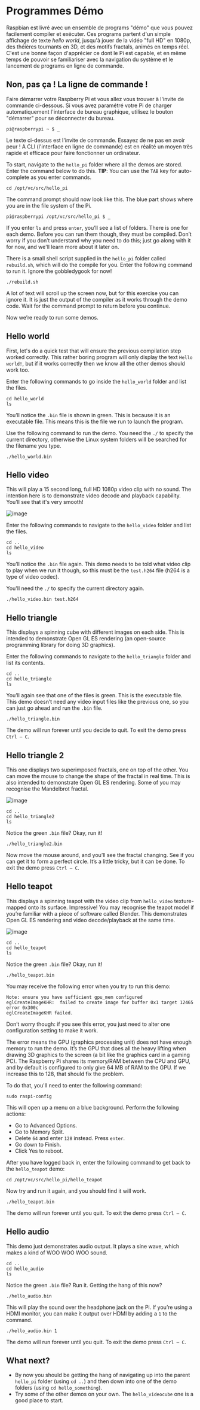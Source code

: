 # Programmes Démo

Raspbian est livré avec un ensemble de programs "démo" que vous pouvez facilement compiler et exécuter.  Ces programs partent d'un simple affichage de texte *hello world*, jusqu'à jouer de la vidéo "full HD" en 1080p, des théières tournants en 3D, et des motifs fractals, animés en temps réel. C'est une bonne façon d'apprécier ce dont le Pi est capable, et en même temps de pouvoir se familiariser avec la navigation du système et le lancement de programs en ligne de commande.

## Non, pas ça ! La ligne de commande !

Faire démarrer votre Raspberry Pi et vous allez vous trouver à l'invite de commande ci-dessous. Si vous avez paramétré votre Pi de charger automatiquement l'interface de bureau graphique, utilisez le bouton "démarrer" pour se déconnecter du bureau.

`pi@raspberrypi ~ $ _`

Le texte ci-dessus est l'invite de commande. Essayez de ne pas en avoir peur ! A CLI (l'interface en ligne de commande) est en réalité un moyen très rapide et efficace pour faire fonctionner un ordinateur.

To start, navigate to the `hello_pi` folder where all the demos are stored. Enter the command below to do this. **TIP**: You can use the `TAB` key for auto-complete as you enter commands.

`cd /opt/vc/src/hello_pi`

The command prompt should now look like this. The blue part shows where you are in the file system of the Pi.

`pi@raspberrypi /opt/vc/src/hello_pi $ _`

If you enter `ls` and press `enter`, you’ll see a list of folders. There is one for each demo. Before you can run them though, they must be compiled. Don’t worry if you don’t understand why you need to do this; just go along with it for now, and we'll learn more about it later on.

There is a small shell script supplied in the `hello_pi` folder called `rebuild.sh`, which will do the compile for you. Enter the following command to run it. Ignore the gobbledygook for now!

`./rebuild.sh`

A lot of text will scroll up the screen now, but for this exercise you can ignore it. It is just the output of the compiler as it works through the demo code. Wait for the command prompt to return before you continue.

Now we’re ready to run some demos.

## Hello world

First, let's do a quick test that will ensure the previous compilation step worked correctly. This rather boring program will only display the text `Hello world!`, but if it works correctly then we know all the other demos should work too.

Enter the following commands to go inside the `hello_world` folder and list the files.

```
cd hello_world
ls
```

You’ll notice the `.bin` file is shown in green. This is because it is an executable file. This means this is the file we run to launch the program.

Use the following command to run the demo. You need the `./` to specify the current directory, otherwise the Linux system folders will be searched for the filename you type.

`./hello_world.bin`

## Hello video

This will play a 15 second long, full HD 1080p video clip with no sound. The intention here is to demonstrate video decode and playback capability. You’ll see that it's very smooth!

![image](images/bbb.jpg "Big Buck Bunny")

Enter the following commands to navigate to the `hello_video` folder and list the files.

```
cd ..
cd hello_video
ls
```

You’ll notice the `.bin` file again. This demo needs to be told what video clip to play when we run it though, so this must be the `test.h264` file (h264 is a type of video codec).

You'll need the `./` to specify the current directory again.

`./hello_video.bin test.h264`

## Hello triangle

This displays a spinning cube with different images on each side. This is intended to demonstrate Open GL ES rendering (an open-source programming library for doing 3D graphics).

Enter the following commands to navigate to the `hello_triangle` folder and list its contents.

```
cd ..
cd hello_triangle
ls
```

You’ll again see that one of the files is green. This is the executable file. This demo doesn’t need any video input files like the previous one, so you can just go ahead and run the `.bin` file.

`./hello_triangle.bin`

The demo will run forever until you decide to quit. To exit the demo press `Ctrl – C`.

## Hello triangle 2

This one displays two superimposed fractals, one on top of the other. You can move the mouse to change the shape of the fractal in real time. This is also intended to demonstrate Open GL ES rendering. Some of you may recognise the Mandelbrot fractal.

![image](images/mandelbrot.jpg "Mandelbrot")

```
cd ..
cd hello_triangle2
ls
```

Notice the green `.bin` file? Okay, run it!

`./hello_triangle2.bin`

Now move the mouse around, and you’ll see the fractal changing. See if you can get it to form a perfect circle. It’s a little tricky, but it can be done. To exit the demo press `Ctrl – C`.

## Hello teapot

This displays a spinning teapot with the video clip from `hello_video` texture-mapped onto its surface. Impressive! You may recognise the teapot model if you’re familiar with a piece of software called Blender. This demonstrates Open GL ES rendering and video decode/playback at the same time.

![image](images/teapot.jpg "Tea Pot")

```
cd ..
cd hello_teapot
ls
```

Notice the green `.bin` file? Okay, run it!

`./hello_teapot.bin`

You may receive the following error when you try to run this demo:

```
Note: ensure you have sufficient gpu_mem configured
eglCreateImageKHR:  failed to create image for buffer 0x1 target 12465 error 0x300c
eglCreateImageKHR failed.
```

Don’t worry though: if you see this error, you just need to alter one configuration setting to make it work.

The error means the GPU (graphics processing unit) does not have enough memory to run the demo. It’s the GPU that does all the heavy lifting when drawing 3D graphics to the screen (a bit like the graphics card in a gaming PC). The Raspberry Pi shares its memory/RAM between the CPU and GPU, and by default is configured to only give 64 MB of RAM to the GPU. If we increase this to 128, that should fix the problem.

To do that, you'll need to enter the following command:

`sudo raspi-config`

This will open up a menu on a blue background. Perform the following actions:

- Go to Advanced Options.
- Go to Memory Split.
- Delete `64` and enter `128` instead. Press `enter`.
- Go down to Finish.
- Click Yes to reboot.

After you have logged back in, enter the following command to get back to the `hello_teapot` demo:

`cd /opt/vc/src/hello_pi/hello_teapot`

Now try and run it again, and you should find it will work.

`./hello_teapot.bin`

The demo will run forever until you quit. To exit the demo press `Ctrl – C`.

## Hello audio

This demo just demonstrates audio output. It plays a sine wave, which makes a kind of WOO WOO WOO sound.

```
cd ..
cd hello_audio
ls
```

Notice the green `.bin` file? Run it. Getting the hang of this now?

`./hello_audio.bin`

This will play the sound over the headphone jack on the Pi. If you’re using a HDMI monitor, you can make it output over HDMI by adding a `1` to the command.

`./hello_audio.bin 1`

The demo will run forever until you quit. To exit the demo press `Ctrl – C`.

## What next?

- By now you should be getting the hang of navigating up into the parent `hello_pi` folder (using `cd ..`) and then down into one of the demo folders (using `cd hello_something`).  
- Try some of the other demos on your own. The `hello_videocube` one is a good place to start.
